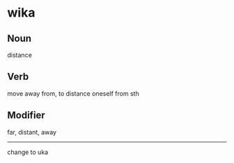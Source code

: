 wika
===

Noun
---

distance

Verb
---

move away from, to distance oneself from sth

Modifier
---

far, distant, away


---

change to uka